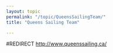 ```yaml
---
layout: topic
permalink: "/topic/QueensSailingTeam/"
title: "Queens Sailing Team"

---
```


#REDIRECT http://www.queenssailing.ca/
